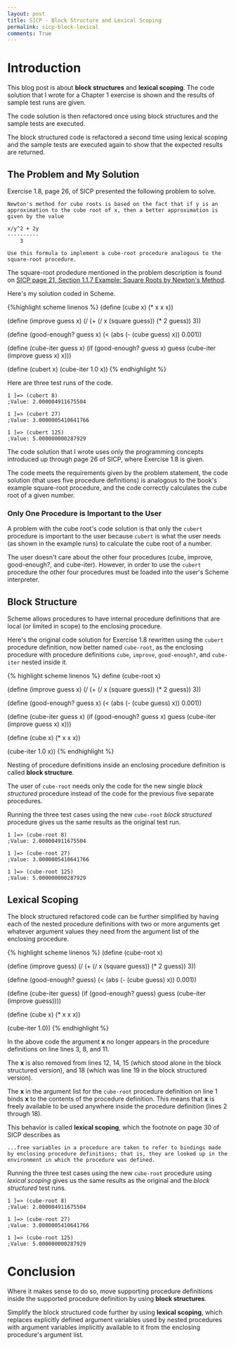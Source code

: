 ```yaml
---
layout: post
title: SICP - Block Structure and Lexical Scoping 
permalink: sicp-block-lexical
comments: True
---
```


# Introduction

This blog post is about **block structures** and **lexical scoping**. The code solution that I wrote for a Chapter 1 exercise is shown and the results of sample test runs are given. 

The code solution is then refactored once using block structures and the sample tests are executed. 

The block structured code is refactored a second time using lexical scoping and the sample tests are executed again to show that the expected results are returned.

## The Problem and My Solution

Exercise 1.8, page 26, of SICP presented the following problem to solve.

    Newton's method for cube roots is based on the fact that if y is an
    approximation to the cube root of x, then a better approximation is
    given by the value
    
    x/y^2 + 2y
    ----------
        3

    Use this formula to implement a cube-root procedure analogous to the
    square-root procedure.

The square-root prodedure mentioned in the problem description is found on [SICP page 21, Section 1.1.7 Example: Square Roots by Newton's Method](http://mitpress.mit.edu/sicp/full-text/book/book-Z-H-10.html#%_sec_1.1.7).

Here's my solution coded in Scheme.

{%highlight scheme linenos %}
(define (cube x)
   (* x x x))

(define (improve guess x)
   (/ (+ (/ x (square guess))
         (* 2 guess))
      3))

(define (good-enough? guess x)
   (< (abs (- (cube guess) x)) 0.001))

(define (cube-iter guess x)
   (if (good-enough? guess x)
      guess
      (cube-iter (improve guess x)
                 x)))

(define (cubert x)
   (cube-iter 1.0 x))
{% endhighlight %}

Here are three test runs of the code.

    1 ]=> (cubert 8)
    ;Value: 2.000004911675504

    1 ]=> (cubert 27)
    ;Value: 3.0000005410641766

    1 ]=> (cubert 125)
    ;Value: 5.000000000287929

The code solution that I wrote uses only the programming concepts introduced up through page 26 of SICP, where Exercise 1.8 is given. 

The code meets the requirements given by the problem statement, the code solution (that uses five procedure definitions) is analogous to the book's example square-root procedure, and the code correctly calculates the cube root of a given number. 

### Only One Procedure is Important to the User

A problem with the cube root's code solution is that only the `cubert` procedure is important to the user because `cubert` is what the user needs (as shown in the example runs) to calculate the cube root of a number. 

The user doesn't care about the other four procedures (cube, improve, good-enough?, and cube-iter). However, in order to use the `cubert` procedure the other four procedures must be loaded into the user's Scheme interpreter.

## Block Structure

Scheme allows procedures to have internal procedure definitions that are local (or limited in scope) to the enclosing procedure. 

Here's the original code solution for Exercise 1.8 rewritten using the `cubert` procedure definition, now better named `cube-root`, as the enclosing procedure with procedure definitions `cube`, `improve`, `good-enough?`, and `cube-iter` nested inside it.

{% highlight scheme linenos %}
define (cube-root x)

   (define (improve guess x)
      (/ (+ (/ x (square guess))
         (* 2 guess))
      3))

   (define (good-enough? guess x)
      (< (abs (- (cube guess) x)) 0.001))

   (define (cube-iter guess x)
      (if (good-enough? guess x)
      guess
      (cube-iter (improve guess x)
                 x)))

   (define (cube x) (* x x x))

   (cube-iter 1.0 x))
{% endhighlight %}

Nesting of procedure definitions inside an enclosing procedure definition is called **block structure**.

The user of `cube-root` needs only the code for the new single *block structured* procedure instead of the code for the previous five separate procedures.

Running the three test cases using the new `cube-root` *block structured* procedure gives us the same results as the original test run.

    1 ]=> (cube-root 8)
    ;Value: 2.000004911675504

    1 ]=> (cube-root 27)
    ;Value: 3.0000005410641766

    1 ]=> (cube-root 125)
    ;Value: 5.000000000287929

## Lexical Scoping

The block structured refactored code can be further simplified by having each of the nested procedure definitions with two or more arguments get whatever argument values they need from the argument list of the enclosing procedure.

{% highlight scheme linenos %}
(define (cube-root x)

   (define (improve guess)
      (/ (+ (/ x (square guess))
         (* 2 guess))
      3))

   (define (good-enough? guess)
      (< (abs (- (cube guess) x)) 0.001))

   (define (cube-iter guess)
      (if (good-enough? guess)
      guess
      (cube-iter (improve guess))))

   (define (cube x) (* x x x))

   (cube-iter 1.0))
{% endhighlight %} 

In the above code the argument **x** no longer appears in the procedure definitions on line lines 3, 8, and 11. 

The **x** is also removed from lines 12, 14, 15 (which stood alone in the block structured version), and 18 (which was line 19 in the block structured version).

The **x** in the argument list for the `cube-root` procedure definition on line 1 binds **x** to the contents of the procedure definition. This means that **x** is freely available to be used anywhere inside the procedure definition (lines 2 through 18).

This behavior is called **lexical scoping**, which the footnote on page 30 of SICP describes as

    ...free variables in a procedure are taken to refer to bindings made by enclosing procedure definitions; that is, they are looked up in the environment in which the procedure was defined.

Running the three test cases using the new `cube-root` procedure using *lexical scoping* gives us the same results as the original and the *block structured* test runs.

    1 ]=> (cube-root 8)
    ;Value: 2.000004911675504

    1 ]=> (cube-root 27)
    ;Value: 3.0000005410641766

    1 ]=> (cube-root 125)
    ;Value: 5.000000000287929

# Conclusion

Where it makes sense to do so, move supporting procedure definitions inside the supported procedure definition by using **block structures**. 

Simplify the block structured code further by using **lexical scoping**, which replaces explicitly defined argument variables used by nested procedures with argument variables implicitly available to it from the enclosing procedure's argument list. 
